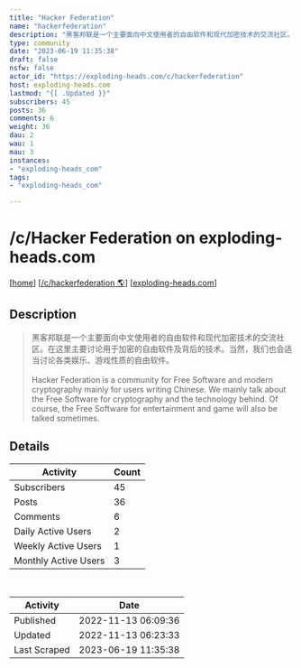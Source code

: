 ```yaml
---
title: "Hacker Federation" 
name: "hackerfederation"
description: "黑客邦联是一个主要面向中文使用者的自由软件和现代加密技术的交流社区。在这里主要讨论用于加密的自由软件及背后的技术。当然，我们也会适当讨论各类娱乐、游戏性质的自由软件。Hacker Federation is a community for Free Software and modern cryptography mainly for users writing Chinese. We mainly talk about the Free Software for cryptography and the technology behind. Of course, the Free Software for entertainment and game will also be talked sometimes."
type: community
date: "2023-06-19 11:35:38"
draft: false
nsfw: false
actor_id: "https://exploding-heads.com/c/hackerfederation"
host: exploding-heads.com
lastmod: "{[ .Updated }}"
subscribers: 45
posts: 36
comments: 6
weight: 36
dau: 2
wau: 1
mau: 3
instances:
- "exploding-heads_com"
tags: 
- "exploding-heads_com"

---
```


# /c/Hacker Federation on exploding-heads.com

[[home](/)]
[[/c/hackerfederation 🌎](https://exploding-heads.com/c/hackerfederation)]
[[exploding-heads.com](/instances/exploding-heads_com)]


## Description 

<blockquote class="description">
黑客邦联是一个主要面向中文使用者的自由软件和现代加密技术的交流社区。在这里主要讨论用于加密的自由软件及背后的技术。当然，我们也会适当讨论各类娱乐、游戏性质的自由软件。<br><br>Hacker Federation is a community for Free Software and modern cryptography mainly for users writing Chinese. We mainly talk about the Free Software for cryptography and the technology behind. Of course, the Free Software for entertainment and game will also be talked sometimes.
</blockquote>


## Details

| Activity | Count  |
|----------------------|---|
| Subscribers          | 45 |
| Posts                | 36  |
| Comments             | 6  |
| Daily Active Users   | 2  |
| Weekly Active Users  | 1  |
| Monthly Active Users | 3  |

<br>

| Activity | Date |
|----------------------|---|
| Published            | 2022-11-13 06:09:36 |
| Updated              | 2022-11-13 06:23:33 |
| Last Scraped         | 2023-06-19 11:35:38 |
